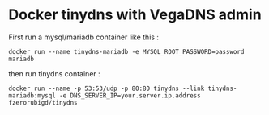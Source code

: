# Docker tinydns with VegaDNS admin

First run a mysql/mariadb container like this :

```
docker run --name tinydns-mariadb -e MYSQL_ROOT_PASSWORD=password mariadb
```

then run tinydns container : 

```
docker run --name -p 53:53/udp -p 80:80 tinydns --link tinydns-mariadb:mysql -e DNS_SERVER_IP=your.server.ip.address fzerorubigd/tinydns
```

